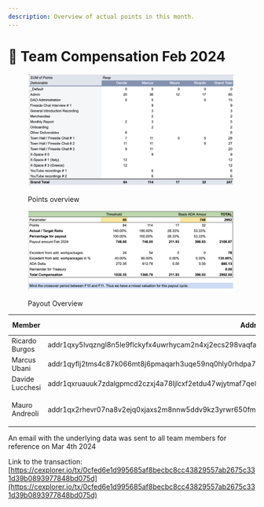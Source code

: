 ```yaml
---
description: Overview of actual points in this month.
---
```


# 🦄 Team Compensation Feb 2024

<figure><img src="../../../.gitbook/assets/Screenshot 2024-03-04 at 22.26.54.png" alt=""><figcaption><p>Points overview</p></figcaption></figure>

<figure><img src="../../../.gitbook/assets/Screenshot 2024-03-04 at 22.27.06.png" alt=""><figcaption><p>Payout Overview</p></figcaption></figure>

| Member          | Address                                                                                                 |   Amount in ADA   |
| --------------- | ------------------------------------------------------------------------------------------------------- | :---------------: |
| Ricardo Burgos  | addr1qxy5lvqzngl8n5le9flckyfx4uwrhycam2n4xj2ecs298vaqfa3ryeggjyxsr3afdevzcx7gt7yvhde69xlr498rfwtqv0xaqu |       398.93      |
| Marcus Ubani    | addr1qyflj2tms4c87k066mt8j6pmaqarh3uqe59nq0hly0rhdpa72nppkzyc0zdth2cm6q8a2v6jd9y8qqdnd05w2cgkxm5stqsgkk |      1360.78      |
| Davide Lucchesi | addr1qxruauuk7zdalgpmcd2czxj4a78ljlcxf2etdu47wjytmaf7qe8q04zrre08yqzzqxk3n329hrnd8hpg8pxffupg97wqrh5fly |      1020.35      |
| Mauro Andreoli  | addr1qx2rhevr07na8v2ejq0xjaxs2m8nnw5ddv9kz3yrwr650fmy3377y7pmdf7sf2d3ral3ke54uwk6lz49dker65s009tqul20uj | <p><br>211.93</p> |

An email with the underlying data was sent to all team members for reference on Mar 4th 2024

Link to the transaction: \
[https://cexplorer.io/tx/0cfed6e1d995685af8becbc8cc43829557ab2675c331d39b0893977848bd075d](https://cexplorer.io/tx/0cfed6e1d995685af8becbc8cc43829557ab2675c331d39b0893977848bd075d)
